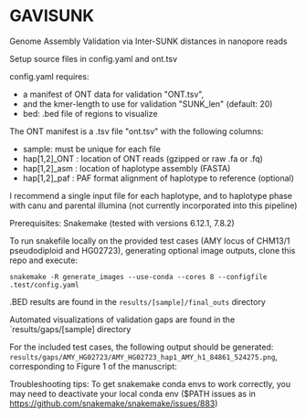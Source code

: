 # GAVISUNK
Genome Assembly Validation via Inter-SUNK distances in nanopore reads

Setup source files in config.yaml and ont.tsv

config.yaml requires:
- a manifest of ONT data for validation "ONT.tsv",
- and the kmer-length to use for validation "SUNK_len" (default: 20)
- bed: .bed file of regions to visualize

The ONT manifest is a .tsv file "ont.tsv" with the following columns:
- sample: must be unique for each file
- hap[1,2]\_ONT : location of ONT reads (gzipped or raw .fa or .fq)
- hap[1,2]\_asm : location of haplotype assembly (FASTA)
- hap[1,2]\_paf : PAF format alignment of haplotype to reference (optional)

I recommend a single input file for each haplotype, and to haplotype phase with canu and parental illumina (not currently incorporated into this pipeline)

Prerequisites: Snakemake (tested with versions 6.12.1, 7.8.2)

To run snakefile locally on the provided test cases (AMY locus of CHM13/1 pseudodiploid and HG02723), generating optional image outputs, clone this repo and execute:
```
snakemake -R generate_images --use-conda --cores 8 --configfile .test/config.yaml
```

.BED results are found in the `results/[sample]/final_outs` directory

Automated visualizations of validation gaps are found in the `results/gaps/[sample] directory

For the included test cases, the following output should be generated: `results/gaps/AMY_HG02723/AMY_HG02723_hap1_AMY_h1_84861_524275.png`, corresponding to Figure 1 of the manuscript:




Troubleshooting tips: 
To get snakemake conda envs to work correctly, you may need to deactivate your local conda env ($PATH issues as in https://github.com/snakemake/snakemake/issues/883)
